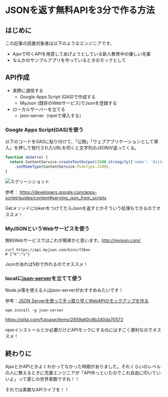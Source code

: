 # JSONを返す無料APIを3分で作る方法

## はじめに

この記事の読書対象者は以下のようなエンジニアです。

  * Ajaxで叩くAPIを用意してあげようとしている新人教育中の優しい先輩
  * なんかのサンプルアプリを作っているときのモックとして

## API作成

* 実際に通信する
  * Google Apps Script (GAS)で作成する
  * MyJson (既存のWebサービス)でJsonを登録する
* ローカルサーバーを立てる
  * json-server（npmで導入する）

### Google Apps Script(GAS)を使う

以下のコードをGASに貼り付けて、「公開」「ウェブアプリケーションとして導入」を押して発行されたURLを叩くと文字列のJSONが返ってくる。

```js
function doGet(e) {
  return ContentService.createTextOutput(JSON.stringify({'name': 'Qiita'}))
    .setMimeType(ContentService.MimeType.JSON);
}
```

![スクリーンショット](https://qiita-image-store.s3.amazonaws.com/0/112929/24a66c74-687a-b18a-017f-5aa59d0e73b6.jpeg)

参考： <https://developers.google.com/apps-script/guides/content#serving_json_from_scripts>

GetメソッドにtokenをつけてたらJsonを返すとかそういう処理もできるのでオススメ！

### MyJSONというWebサービスを使う

無料Webサービスではこれが簡単かと思います。<http://myjson.com/>

```shell
curl https://api.myjson.com/bins/f36ox
# {"k":"v"}
```

Jsonがあれば5秒で作れるのでオススメ！

### localに[json-server](https://github.com/typicode/json-server)を立てて使う

Node.js等を使える人はjson-serverがおすすめみたいです！

参考：[JSON Serverを使って手っ取り早くWebAPIのモックアップを作る](https://qiita.com/futoase/items/2859a60c8b240da70572)

```
npm install -g json-server
```

https://qiita.com/futoase/items/2859a60c8b240da70572

npmインストールとか必要だけどAPIモックにするのにはすごく便利なのでオススメ！

## 終わりに

AjaxとかAPIとかよくわかってなかった時期がありました。それくらいのレベルの人に教えるときに先輩エンジニアが「API作っといたのでこれ自由に叩いていいよ」って感じの世界素敵ですね！！

それでは素敵なAPIライフを！！
